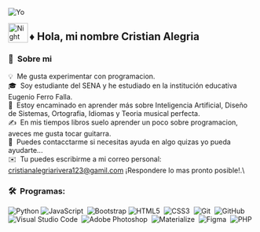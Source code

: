 ![Yo](Yo/foto.png)



<img alt="Night Coding" src="./assets/Hand%20Wave.gif" width='40' align="left"/><h2>♦ Hola, mi nombre Cristian Alegria</h2>

### 💎 &nbsp;Sobre mi

💡 &nbsp;Me gusta experimentar con programacion.\
🎓 &nbsp;Soy estudiante del SENA y he estudiado en la institución educativa Eugenio Ferro Falla.\
🌱 &nbsp;Estoy encaminado en aprender más sobre Inteligencia Artificial, Diseño de Sistemas, Ortografia, Idiomas y Teoria musical perfecta.\
✍️ &nbsp;En mis tiempos libros suelo aprender un poco sobre programacion, aveces me gusta tocar guitarra.\
💬 &nbsp;Puedes contacctarme si necesitas ayuda en algo quizas yo pueda ayudarte...\
✉️ &nbsp;Tu puedes escribirme a mi correo personal: cristianalegriarivera123@gamil.com ¡Respondere lo mas pronto posible!.\


### 🛠 &nbsp;Programas:

![Python](https://img.shields.io/badge/Python-3776AB?style=flat&logo=python&logoColor=white)
![JavaScript](https://img.shields.io/badge/⚡%20JavaScript-F7DF1E?style=for-the-badge&logo=javascript&logoColor=black)&nbsp;
![Bootstrap](https://img.shields.io/badge/🎨%20Bootstrap-7952B3?style=for-the-badge&logo=bootstrap&logoColor=white)
![HTML5](https://img.shields.io/badge/🌐%20HTML5-E34F26?style=for-the-badge&logo=html5&logoColor=white)&nbsp;
![CSS3](https://img.shields.io/badge/🎨%20CSS3-1572B6?style=for-the-badge&logo=css3&logoColor=white)&nbsp;
![Git](https://img.shields.io/badge/🔧%20Git-F05032?style=for-the-badge&logo=git&logoColor=white)&nbsp;
![GitHub](https://img.shields.io/badge/🐙%20GitHub-181717?style=for-the-badge&logo=github&logoColor=white)&nbsp;
![Visual Studio Code](https://img.shields.io/badge/💻%20VS%20Code-0078d7?style=for-the-badge&logo=visualstudiocode&logoColor=white)&nbsp;
![Adobe Photoshop](https://img.shields.io/badge/🎨%20Photoshop-31A8FF?style=for-the-badge&logo=adobephotoshop&logoColor=white)&nbsp;
![Materialize](https://img.shields.io/badge/Materialize-EE6E73?style=flat&logo=material-ui&logoColor=white)&nbsp;
![Figma](https://img.shields.io/badge/🧩%20Figma-F24E1E?style=for-the-badge&logo=figma&logoColor=white)&nbsp;
![PHP](https://img.shields.io/badge/PHP-777BB4?style=flat&logo=php&logoColor=white)&nbsp;
